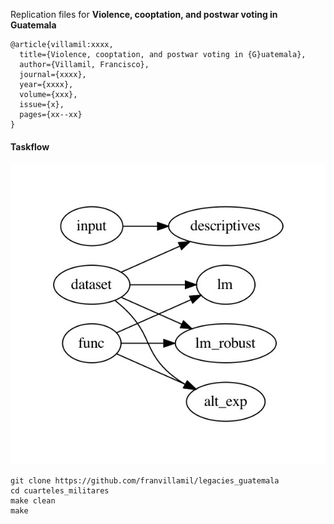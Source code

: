 Replication files for **Violence, cooptation, and postwar voting in Guatemala**


```
@article{villamil:xxxx,
  title={Violence, cooptation, and postwar voting in {G}uatemala},
  author={Villamil, Francisco},
  journal={xxxx},
  year={xxxx},
  volume={xxx},
  issue={x},
  pages={xx--xx}
}
```



#### Taskflow

![taskflow](taskflow/workflow.jpeg)

```shell
git clone https://github.com/franvillamil/legacies_guatemala
cd cuarteles_militares
make clean
make
```
